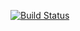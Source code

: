 [![Build Status](https://travis-ci.org/Noolk/Alphabet.svg?branch=master)](https://travis-ci.org/Noolk/Alphabet)
